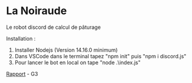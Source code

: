 # La Noiraude
Le robot discord de calcul de pâturage

Installation :
1) Installer Nodejs (Version 14.16.0 minimum)
2) Dans VSCode dans le terminal tapez "npm init" puis "npm i discord.js"
3) Pour lancer le bot en local on tape "node  .\index.js"

[Rapport](rapport.md) - G3
